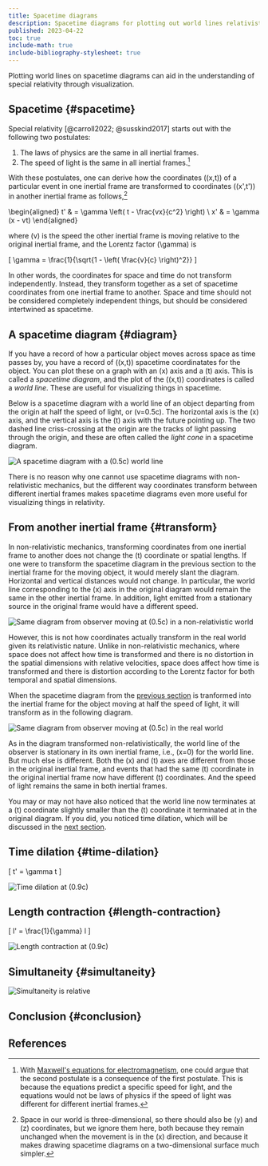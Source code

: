 ```yaml
---
title: Spacetime diagrams
description: Spacetime diagrams for plotting out world lines relativistically.
published: 2023-04-22
toc: true
include-math: true
include-bibliography-stylesheet: true
---
```


Plotting world lines on spacetime diagrams can aid in the understanding of
special relativity through visualization.

## Spacetime {#spacetime}

Special relativity [@carroll2022; @susskind2017] starts out with
the following two postulates:

1.   The laws of physics are the same in all inertial frames.
2.   The speed of light is the same in all inertial frames.[^maxwell]

[^maxwell]: With [Maxwell's equations for electromagnetism],
one could argue that the second postulate is a consequence of the first postulate.
This is because the equations predict a specific speed for light,
and the equations would not be laws of physics
if the speed of light was different for different inertial frames.

With these postulates, one can derive how the coordinates \((x,t)\)
of a particular event in one inertial frame are transformed
to coordinates \((x',t')\) in another inertial frame as follows,[^ignored-yz]

\begin{aligned}
t' & = \gamma \left( t - \frac{vx}{c^2} \right) \\
x' & = \gamma (x - vt)
\end{aligned}

where \(v\) is the speed the other inertial frame is moving relative to the original inertial frame,
and the Lorentz factor \(\gamma\) is

\[ \gamma = \frac{1}{\sqrt{1 - \left( \frac{v}{c} \right)^2}} \]

[^ignored-yz]: Space in our world is three-dimensional, so there should also
be \(y\) and \(z\) coordinates, but we ignore them here, both because they
remain unchanged when the movement is in the \(x\) direction,
and because it makes drawing spacetime diagrams on a two-dimensional
surface much simpler.

In other words, the coordinates for space and time do not transform independently.
Instead, they transform together as a set of spacetime coordinates from one inertial frame to another.
Space and time should not be considered completely independent things,
but should be considered intertwined as spacetime.

## A spacetime diagram {#diagram}

If you have a record of how a particular object moves across space as time passes by,
you have a record of \((x,t)\) spacetime coordinatates for the object.
You can plot these on a graph with an \(x\) axis and a \(t\) axis.
This is called a _spacetime diagram_, and the plot of the \((x,t)\) coordinates
is called a _world line_.  These are useful for visualizing things in spacetime.

Below is a spacetime diagram with a world line of an object departing from the origin at
half the speed of light, or \(v=0.5c\).  The horizontal axis is the \(x\) axis,
and the vertical axis is the \(t\) axis with the future pointing up.
The two dashed line criss-crossing at the origin
are the tracks of light passing through the origin, and these are often called
the _light cone_ in a spacetime diagram.

![A spacetime diagram with a \(0.5c\) world line](/diagrams/article/relativity/diagrams/worldline.svg)

There is no reason why one cannot use spacetime diagrams with non-relativistic mechanics,
but the different way coordinates transform between different inertial frames
makes spacetime diagrams even more useful for visualizing things in relativity.

## From another inertial frame {#transform}

In non-relativistic mechanics, transforming coordinates from one inertial frame
to another does not change the \(t\) coordinate or spatial lengths.
If one were to transform the spacetime diagram in the previous section to the inertial
frame for the moving object, it would merely slant the diagram.
Horizontal and vertical distances would not change.
In particular, the world line corresponding to the \(x\) axis
in the original diagram would remain the same in the other inertial frame.
In addition, light emitted from a stationary source in the original frame
would have a different speed.

![Same diagram from observer moving at \(0.5c\) in a non-relativistic world](/diagrams/article/relativity/diagrams/worldline-nonrelativistic.svg)

However, this is not how coordinates actually transform in the real world given its relativistic nature.
Unlike in non-relativistic mechanics, where space does not affect how time is transformed
and there is no distortion in the spatial dimensions with relative velocities,
space does affect how time is transformed and there is distortion according to the Lorentz factor
for both temporal and spatial dimensions.

When the spacetime diagram from the [previous section](#diagram) is tranformed into
the inertial frame for the object moving at half the speed of light, it will transform
as in the following diagram.

![Same diagram from observer moving at \(0.5c\) in the real world](/diagrams/article/relativity/diagrams/worldline-50.svg)

As in the diagram transformed non-relativistically, the world line of the observer is stationary
in its own inertial frame, i.e., \(x=0\) for the world line.  But much else is different.
Both the \(x\) and \(t\) axes are different from those in the original inertial frame,
and events that had the same \(t\) coordinate in the original inertial frame now have
different \(t\) coordinates.  And the speed of light remains the same in both inertial frames.

You may or may not have also noticed that the world line now terminates at a \(t\) coordinate
slightly smaller than the \(t\) coordinate it terminated at in the original diagram.
If you did, you noticed time dilation, which will be discussed in the [next section](#time-dilation).

## Time dilation {#time-dilation}

\[ t' = \gamma t \]

![Time dilation at \(0.9c\)](/diagrams/article/relativity/diagrams/time-dilation.svg)

## Length contraction {#length-contraction}

\[ l' = \frac{1}{\gamma} l \]

![Length contraction at \(0.9c\)](/diagrams/article/relativity/diagrams/length-contraction.svg)

## Simultaneity {#simultaneity}

![Simultaneity is relative](/diagrams/article/relativity/diagrams/simultaneity.svg)

## Conclusion {#conclusion}

## References



<!-- List of reference links -->

[Maxwell's equations for electromagnetism]: https://www.maxwells-equations.com/
